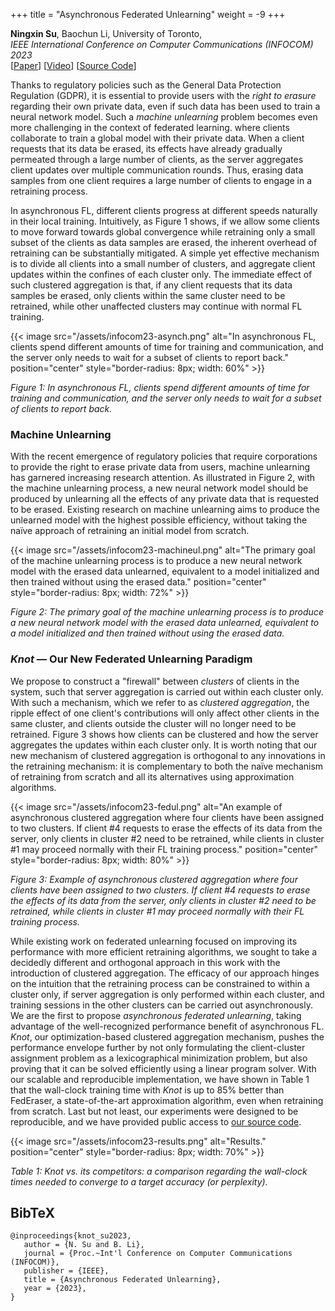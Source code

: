 +++
title = "Asynchronous Federated Unlearning"
weight = -9
+++

**Ningxin Su**, Baochun Li, University of Toronto,      
*IEEE International Conference on Computer Communications (INFOCOM) 2023*    
[[Paper](/assets/infocom23.pdf)] [[Video](/projects/infocom23)] [[Source Code](https://github.com/TL-System/plato/tree/main/examples/knot)]    

Thanks to regulatory policies such as the General Data Protection Regulation (GDPR), it is essential to provide users with the *right to erasure* regarding their own private data, even if such data has been used to train a neural network model. Such a *machine unlearning* problem becomes even more challenging in the context of federated learning. where clients collaborate to train a global model with their private data. When a client requests that its data be erased, its effects have already gradually permeated through a large number of clients, as the server aggregates client updates over multiple communication rounds. Thus, erasing data samples from one client requires a large number of clients to engage in a retraining process. 

In asynchronous FL, different clients progress at different speeds naturally in their local training. Intuitively, as Figure 1 shows, if we allow some clients to move forward towards global convergence while retraining only a small subset of the clients as data samples are erased, the inherent overhead of retraining can be substantially mitigated. A simple yet effective mechanism is to divide all clients into a small number of clusters, and aggregate client updates within the confines of each cluster only. The immediate effect of such clustered aggregation is that, if any client requests that its data samples be erased, only clients within the same cluster need to be retrained, while other unaffected clusters may continue with normal FL training.

{{< image src="/assets/infocom23-asynch.png" alt="In asynchronous FL, clients spend different amounts of time for training and communication, and the server only needs to wait for a subset of clients to report back." position="center" style="border-radius: 8px; width: 60%" >}}

*Figure 1: In asynchronous FL, clients spend different amounts of time for training and communication, and the server only needs to wait for a subset of clients to report back.*

### Machine Unlearning 

With the recent emergence of regulatory policies that require corporations to provide the right to erase private data from users, machine unlearning has garnered increasing research attention. As illustrated in Figure 2, with the machine unlearning process, a new neural network model should be produced by unlearning all the effects of any private data that is requested to be erased. Existing research on machine unlearning aims to produce the unlearned model with the highest possible efficiency, without taking the naïve approach of retraining an initial model from scratch.

{{< image src="/assets/infocom23-machineul.png" alt="The primary goal of the machine unlearning process is to produce a new neural network model with the erased data unlearned, equivalent to a model initialized and then trained without using the erased data." position="center" style="border-radius: 8px; width: 72%" >}}

*Figure 2: The primary goal of the machine unlearning process is to produce a new neural network model with the erased data unlearned, equivalent to a model initialized and then trained without using the erased data.*

### _Knot_ &mdash; Our New Federated Unlearning Paradigm

We propose to construct a "firewall" between *clusters* of clients in the system, such that server aggregation is carried out within each cluster only. With such a mechanism, which we refer to as *clustered aggregation*, the ripple effect of one client's contributions will only affect other clients in the same cluster, and clients outside the cluster will no longer need to be retrained. Figure 3 shows how clients can be clustered and how the server aggregates the updates within each cluster only. It is worth noting that our new mechanism of clustered aggregation is orthogonal to any innovations in the retraining mechanism: it is complementary to both the naïve mechanism of retraining from scratch and all its alternatives using approximation algorithms.

{{< image src="/assets/infocom23-fedul.png" alt="An example of asynchronous clustered aggregation where four clients have been assigned to two clusters. If client \#4 requests to erase the effects of its data from the server, only clients in cluster \#2 need to be retrained, while clients in cluster \#1 may proceed normally with their FL training process." position="center" style="border-radius: 8px; width: 80%" >}}

*Figure 3: Example of asynchronous clustered aggregation where four clients have been assigned to two clusters. If client \#4 requests to erase the effects of its data from the server, only clients in cluster \#2 need to be retrained, while clients in cluster \#1 may proceed normally with their FL training process.*

While existing work on federated unlearning focused on improving its performance with more efficient retraining algorithms, we sought to take a decidedly different and orthogonal approach in this work with the introduction of clustered aggregation. The efficacy of our approach hinges on the intuition that the retraining process can be constrained to within a cluster only, if server aggregation is only performed within each cluster, and training sessions in the other clusters can be carried out asynchronously. We are the first to propose _asynchronous federated unlearning_, taking advantage of the well-recognized performance benefit of asynchronous FL. _Knot_, our optimization-based clustered aggregation mechanism, pushes the performance envelope further by not only formulating the client-cluster assignment problem as a lexicographical minimization problem, but also proving that it can be solved efficiently using a linear program solver. With our scalable and reproducible implementation, we have shown in Table 1 that the wall-clock training time with _Knot_ is up to 85% better than FedEraser, a state-of-the-art approximation algorithm, even when retraining from scratch. Last but not least, our experiments were designed to be reproducible, and we have provided public access to [our source code](https://github.com/TL-System/plato/tree/main/examples/knot).

{{< image src="/assets/infocom23-results.png" alt="Results." position="center" style="border-radius: 8px; width: 70%" >}}

*Table 1: Knot vs. its competitors: a comparison regarding the wall-clock times needed to converge to a target accuracy (or perplexity).*

## BibTeX
```
@inproceedings{knot_su2023,    
   author = {N. Su and B. Li},      
   journal = {Proc.~Int'l Conference on Computer Communications (INFOCOM)},     
   publisher = {IEEE},                 
   title = {Asynchronous Federated Unlearning},                
   year = {2023},        
}
```
